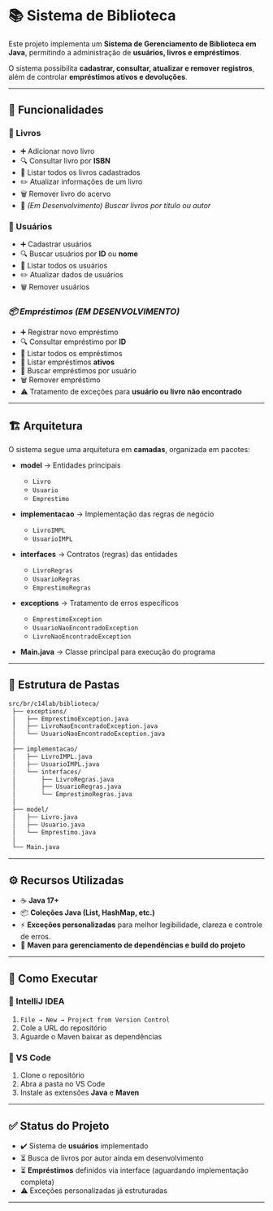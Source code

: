 # 📚 Sistema de Biblioteca

Este projeto implementa um **Sistema de Gerenciamento de Biblioteca em Java**, permitindo a administração de **usuários, livros e empréstimos**.

O sistema possibilita **cadastrar, consultar, atualizar e remover registros**, além de controlar **empréstimos ativos e devoluções**.

---

## 🚀 Funcionalidades

### 📖 Livros
- ➕ Adicionar novo livro
- 🔍 Consultar livro por **ISBN**
- 📑 Listar todos os livros cadastrados
- ✏️ Atualizar informações de um livro
- 🗑️ Remover livro do acervo
- 🔎 *(Em Desenvolvimento) Buscar livros por título ou autor*

### 👤 Usuários
- ➕ Cadastrar usuários
- 🔍 Buscar usuários por **ID** ou **nome**
- 📑 Listar todos os usuários
- ✏️ Atualizar dados de usuários
- 🗑️ Remover usuários

### *📦 Empréstimos (EM DESENVOLVIMENTO)*
- ➕ Registrar novo empréstimo
- 🔍 Consultar empréstimo por **ID**
- 📑 Listar todos os empréstimos
- 📌 Listar empréstimos **ativos**
- 👥 Buscar empréstimos por usuário
- 🗑️ Remover empréstimo
- ⚠️ Tratamento de exceções para **usuário ou livro não encontrado**

---

## 🏗️ Arquitetura

O sistema segue uma arquitetura em **camadas**, organizada em pacotes:

- **model** → Entidades principais
  - `Livro`
  - `Usuario`
  - `Emprestimo`

- **implementacao** → Implementação das regras de negócio
  - `LivroIMPL`
  - `UsuarioIMPL`

- **interfaces** → Contratos (regras) das entidades
  - `LivroRegras`
  - `UsuarioRegras`
  - `EmprestimoRegras`

- **exceptions** → Tratamento de erros específicos
  - `EmprestimoException`
  - `UsuarioNaoEncontradoException`
  - `LivroNaoEncontradoException`

- **Main.java** → Classe principal para execução do programa

---

## 📂 Estrutura de Pastas

```bash
src/br/c14lab/biblioteca/
 ├── exceptions/
 │   ├── EmprestimoException.java
 │   ├── LivroNaoEncontradoException.java
 │   └── UsuarioNaoEncontradoException.java
 │
 ├── implementacao/
 │   ├── LivroIMPL.java
 │   ├── UsuarioIMPL.java
 │   └── interfaces/
 │       ├── LivroRegras.java
 │       ├── UsuarioRegras.java
 │       └── EmprestimoRegras.java
 │
 ├── model/
 │   ├── Livro.java
 │   ├── Usuario.java
 │   └── Emprestimo.java
 │
 └── Main.java
````
---

## ⚙️ Recursos  Utilizadas

- ☕ **Java 17+**
- 📦 **Coleções Java (List, HashMap, etc.)**
- ⚡ **Exceções personalizadas** para melhor legibilidade, clareza e controle de erros.
- 🔧 **Maven para gerenciamento de dependências e build do projeto**
---

## 📌 Como Executar

### 🔹 IntelliJ IDEA
1. `File → New → Project from Version Control`
2. Cole a URL do repositório
3. Aguarde o Maven baixar as dependências

### 🔹 VS Code
1. Clone o repositório
2. Abra a pasta no VS Code
3. Instale as extensões **Java** e **Maven**

---

## ✅ Status do Projeto

- ✔️ Sistema de **usuários** implementado
- ⏳ Busca de livros por autor ainda em desenvolvimento
- ⏳ **Empréstimos** definidos via interface (aguardando implementação completa)
- ⚠️ Exceções personalizadas já estruturadas

---